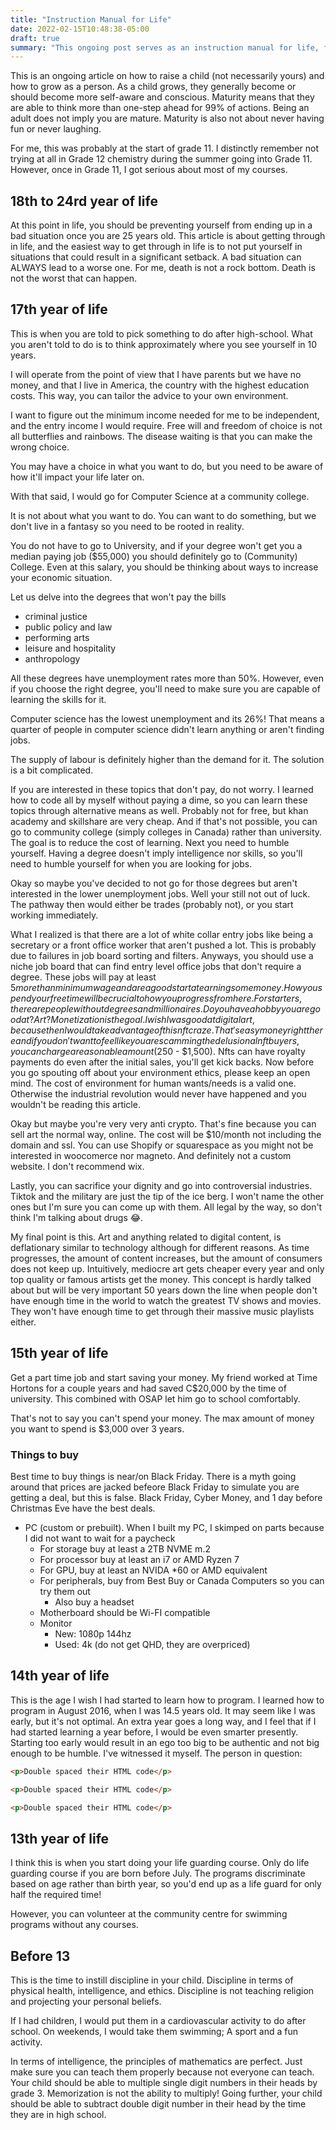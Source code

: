 ```yaml
---
title: "Instruction Manual for Life"
date: 2022-02-15T10:48:38-05:00
draft: true
summary: "This ongoing post serves as an instruction manual for life, focusing on raising children and personal growth towards maturity and self-awareness. It provides advice for different age groups (18-24, 17, 15, 14, before 13), emphasizing preventing setbacks, making informed decisions about education and careers (including alternative paths and the deflationary nature of digital content), saving money, and instilling discipline in physical health, intelligence (perfect principles of mathematics), and ethics from a young age. It also touches on the importance of self-control and distinguishing between personal rules and laws."
---
```


This is an ongoing article on how to raise a child (not necessarily yours) and how to grow as a person. As a child grows, they generally become or should become more self-aware and conscious. Maturity means that they are able to think more than one-step ahead for 99% of actions. Being an adult does not imply you are mature. Maturity is also not about never having fun or never laughing.

For me, this was probably at the start of grade 11. I distinctly remember not trying at all in Grade 12 chemistry during the summer going into Grade 11. However, once in Grade 11, I got serious about most of my courses.

## 18th to 24rd year of life

At this point in life, you should be preventing yourself from ending up in a bad situation once you are 25 years old.
This article is about getting through in life, and the easiest way to get through in life is to not put yourself in situations that could result in a significant setback. A bad situation can ALWAYS lead to a worse one. For me, death is not a rock bottom. Death is not the worst that can happen.

## 17th year of life

This is when you are told to pick something to do after high-school. What you aren't told to do is to think approximately where you see yourself in 10 years.

I will operate from the point of view that I have parents but we have no money, and that I live in America, the country with the
highest education costs. This way, you can tailor the advice to your own environment.

I want to figure out the minimum income needed for me to be independent, and the entry income I would require.
Free will and freedom of choice is not all butterflies and rainbows. The disease waiting is that you can make the wrong choice.

You may have a choice in what you want to do, but you need to be aware of how it'll impact your life later on.

With that said, I would go for Computer Science at a community college.

It is not about what you want to do. You can want to do something, but we don't live in a fantasy so you need to be rooted in reality.

You do not have to go to University, and if your degree won't get you a median paying job ($55,000) you should definitely go to (Community) College. Even at this salary, you should be thinking about ways to increase your economic situation.

Let us delve into the degrees that won't pay the bills

- criminal justice
- public policy and law
- performing arts
- leisure and hospitality
- anthropology

All these degrees have unemployment rates more than 50%. However, even if you choose the right degree, you'll need to make sure you are capable of learning the skills for it.

Computer science has the lowest unemployment and its 26%! That means a quarter of people in computer science didn't learn anything or aren't finding jobs.

The supply of labour is definitely higher than the demand for it. The solution is a bit complicated.

If you are interested in these topics that don't pay, do not worry. I learned how to code all by myself without paying a dime, so you can learn these topics through alternative means as well. Probably not for free, but khan academy and skillshare are very cheap. And if that's not possible, you can go to community college (simply colleges in Canada) rather than university. The goal is to reduce the cost of learning. Next you need to humble yourself. Having a degree doesn't imply intelligence nor skills, so you'll need to humble yourself for when you are looking for jobs.

Okay so maybe you've decided to not go for those degrees but aren't interested in the lower unemployment jobs. Well your still not out of luck. The pathway then would either be trades (probably not), or you start working immediately.

What I realized is that there are a lot of white collar entry jobs like being a secretary or a front office worker that aren't pushed a lot. This is probably due to failures in job board sorting and filters. Anyways, you should use a niche job board that can find entry level office jobs that don't require a degree. These jobs will pay at least $5 more than minimum wage and are a good start at earning some money. How you spend your free time will be crucial to how you progress from here. For starters, there are people without degrees and millionaires. Do you have a hobby you are good at? Art? Monetization is the goal. I wish I was good at digital art, because then I would take advantage of this nft craze. That's easy money right there and if you don't want to feel like you are scamming the delusional nft buyers, you can charge a reasonable amount ($250 - $1,500). Nfts can have royalty payments do even after the initial sales, you'll get kick backs. Now before you go spouting off about your environment ethics, please keep an open mind. The cost of environment for human wants/needs is a valid one. Otherwise the industrial revolution would never have happened and you wouldn't be reading this article.

Okay but maybe you're very very anti crypto. That's fine because you can sell art the normal way, online. The cost will be $10/month not including the domain and ssl. You can use Shopify or squarespace as you might not be interested in woocomerce nor magneto. And definitely not a custom website. I don't recommend wix.

Lastly, you can sacrifice your dignity and go into controversial industries. Tiktok and the military are just the tip of the ice berg. I won't name the other ones but I'm sure you can come up with them. All legal by the way, so don't think I'm talking about drugs 😂.

My final point is this. Art and anything related to digital content, is deflationary similar to technology although for different reasons. As time progresses, the amount of content increases, but the amount of consumers does not keep up. Intuitively, mediocre art gets cheaper every year and only top quality or famous artists get the money. This concept is hardly talked about but will be very important 50 years down the line when people don't have enough time in the world to watch the greatest TV shows and movies. They won't have enough time to get through their massive music playlists either.

## 15th year of life

Get a part time job and start saving your money. My friend worked at Time Hortons for a couple years and had saved C$20,000 by the time of university. This combined with OSAP let him go to school comfortably.

That's not to say you can't spend your money. The max amount of money you want to spend is $3,000 over 3 years.

### Things to buy

Best time to buy things is near/on Black Friday. There is a myth going around that prices are jacked befeore Black Friday to
simulate you are getting a deal, but this is false. Black Friday, Cyber Money, and 1 day before Christmas Eve have the best deals.

- PC (custom or prebuilt). When I built my PC, I skimped on parts because I did not want to wait for a paycheck
  - For storage buy at least a 2TB NVME m.2
  - For processor buy at least an i7 or AMD Ryzen 7
  - For GPU, buy at least an NVIDA *60 or AMD equivalent
  - For peripherals, buy from Best Buy or Canada Computers so you can try them out
    - Also buy a headset
  - Motherboard should be Wi-FI compatible
  - Monitor
    - New: 1080p 144hz
    - Used: 4k (do not get QHD, they are overpriced)

## 14th year of life

This is the age I wish I had started to learn how to program.
I learned how to program in August 2016, when I was 14.5 years old. It may seem like I was early, but it's not optimal.
An extra year goes a long way, and I feel that if I had started learning a year before, I would be even smarter presently.
Starting too early would result in an ego too big to be authentic and not big enough to be humble. I've witnessed it myself.
The person in question:

```html
<p>Double spaced their HTML code</p>

<p>Double spaced their HTML code</p>

<p>Double spaced their HTML code</p>
```

## 13th year of life

I think this is when you start doing your life guarding course. Only do life guarding course if you are born before July.
The programs discriminate based on age rather than birth year, so you'd end up as a life guard for only half the required time!

However, you can volunteer at the community centre for swimming programs without any courses.

## Before 13

This is the time to instill discipline in your child. Discipline in terms of physical health, intelligence, and ethics. Discipline is not teaching religion and projecting your personal beliefs.

If I had children, I would put them in a cardiovascular activity to do after school. On weekends, I would take them swimming; A sport and a fun activity.

In terms of intelligence, the principles of mathematics are perfect. Just make sure you can teach them properly because not everyone can teach. Your child should be able to multiple single digit numbers in their heads by grade 3. Memorization is not the ability to multiply! Going further, your child should be able to subtract double digit number in their head by the time they are in high school.
